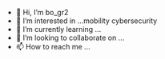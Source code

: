 - 👋 Hi, I’m bo_gr2
- 👀 I’m interested in ...mobility cybersecurity
- 🌱 I’m currently learning ...
- 💞️ I’m looking to collaborate on ...
- 📫 How to reach me ...

<!---
kbkbob1002/kbkbob1002 is a ✨ special ✨ repository because its `README.md` (this file) appears on your GitHub profile.
You can click the Preview link to take a look at your changes.
--->

